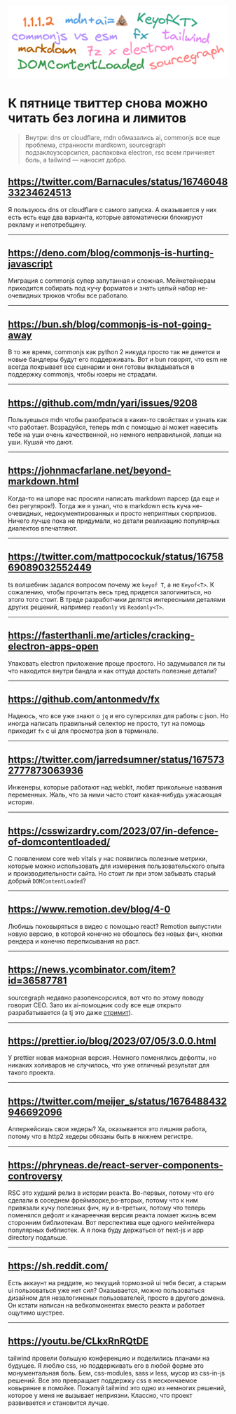 <p align="center">
  <img alt="" src="./2023-07-07.png" style="width: 640px">
</p>

# К пятнице твиттер снова можно читать без логина и лимитов

> Внутри: dns от cloudflare, mdn обмазались ai, commonjs все еще проблема, странности mardkown, sourcegraph подзаклоузсорсился, распаковка electron, rsc всем причиняет боль, а tailwind — наносит добро.

## https://twitter.com/Barnacules/status/1674604833234624513

Я пользуюсь dns от cloudflare с самого запуска. А оказывается у них есть есть еще два варианта, которые автоматически блокируют рекламу и непотребщину.

---

## https://deno.com/blog/commonjs-is-hurting-javascript

Миграция с commonjs супер запутанная и сложная. Мейнетейнерам приходится собирать под кучу форматов и знать целый набор не-очевидных трюков чтобы все работало.

---

## https://bun.sh/blog/commonjs-is-not-going-away

В то же время, commonjs как python 2 никуда просто так не денется и новые бандлеры будут его поддерживать. Вот и bun говорят, что esm не всегда покрывает все сценарии и они готовы вкладываться в поддержку commonjs, чтобы юзеры не страдали.

---

## https://github.com/mdn/yari/issues/9208

Пользуешься mdn чтобы разобраться в каких-то свойствах и узнать как что работает. Возрадуйся, теперь mdn с помощью ai может навесить тебе на уши очень качественной, но немного неправильной, лапши на уши. Кушай что дают.

---

## https://johnmacfarlane.net/beyond-markdown.html

Когда-то на шпоре нас просили написать markdown парсер (да еще и без регулярок!). Тогда же я узнал, что в markdown есть куча не-очевидных, недокументированных и просто неприятных сюрпризов. Ничего лучше пока не придумали, но детали реализацию популярных диалектов впечатляют.

---

## https://twitter.com/mattpocockuk/status/1675869089032552449

ts волшебник задался вопросом почему же `keyof T`, а не `Keyof<T>`. К сожалению, чтобы прочитать весь тред придется залогиниться, но этого того стоит. В треде разработчики делятся интересными деталями других решений, например `readonly` vs `Readonly<T>`.

---

## https://fasterthanli.me/articles/cracking-electron-apps-open

Упаковать electron приложение проще простого. Но задумывался ли ты что находится внутри бандла и как оттуда достать полезные детали?

---

## https://github.com/antonmedv/fx

Надеюсь, что все уже знают о `jq` и его суперсилах для работы с json. Но иногда написать правильный селектор не просто, тут на помощь приходит `fx` с ui для просмотра json в терминале.

---

## https://twitter.com/jarredsumner/status/1675732777873063936

Инженеры, которые работают над webkit, любят прикольные названия переменных. Жаль, что за ними часто стоит какая-нибудь ужасающая история.

---

## https://csswizardry.com/2023/07/in-defence-of-domcontentloaded/

С появлением core web vitals у нас появились полезные метрики, которые можно использовать для измерения пользовательского опыта и производительности сайта. Но стоит ли при этом забывать старый добрый `DOMContentLoaded`?

---

## https://www.remotion.dev/blog/4-0

Любишь поковыряться в видео с помощью react? Remotion выпустили новую версию, в которой конечно не обошлось без новых фич, кнопки рендера и конечно переписывания на раст.

---

## https://news.ycombinator.com/item?id=36587781

sourcegraph недавно разопенсорсился, вот что по этому поводу говорит CEO. Зато их ai-помощник cody все еще открыто разрабатывается (а tj это даже [стримит](https://www.twitch.tv/teej_dv)).

---

## https://prettier.io/blog/2023/07/05/3.0.0.html

У prettier новая мажорная версия. Немного поменялись дефолты, но никаких холиваров не случилось, что уже отличный результат для такого проекта.

---

## https://twitter.com/meijer_s/status/1676488432946692096

Апперкейсишь свои хедеры? Ха, оказывается это лишняя работа, потому что в http2 хедеры обязаны быть в нижнем регистре.

---

## https://phryneas.de/react-server-components-controversy

RSC это худший релиз в истории реакта. Во-первых, потому что его сделали в соседнем фреймворке,во-вторых, потому что к ним привязали кучу полезных фич, ну и в-третьих, потому что теперь поменялся дефолт и канареечная версия реакта ломает жизнь всем сторонним библиотекам. Вот перспектива еще одного мейнтейнера популярных библиотек. А я пока буду держаться от next-js и app directory подальше.

---

## https://sh.reddit.com/

Есть аккаунт на реддите, но текущий тормозной ui тебя бесит, а старым ui пользоваться уже нет сил? Оказывается, можно пользоваться дизайном для незалогиненых пользователей, просто в другого домена. Он кстати написан на вебкопмонентах вместо реакта и работает ощутимо шустрее.

---

## https://youtu.be/CLkxRnRQtDE

tailwind провели большую конференцию и поделились планами на будущее. Я люблю css, но поддерживать его в любой форме это монументальная боль. Бем, css-modules, sass и less, мусор из css-in-js решений. Все это превращает поддержку css в нескончаемое ковыряние в помойке. Пожалуй tailwind это одно из немногих решений, которое у меня не вызывает неприязни. Классно, что проект развивается и становится лучше.
